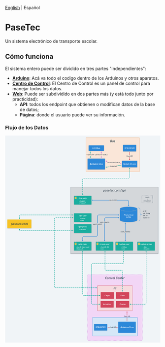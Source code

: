 [English](README.md) | Español

# PaseTec

Un sistema electrónico de transporte escolar.

## Cómo funciona

El sistema entero puede ser dividido en tres partes "independientes":

- **[Arduino](/arduino)**: Acá va todo el codigo dentro de los Arduinos y otros aparatos.
- **[Centro de Control](/control-center)**: El Centro de Control es un panel de control para manejar todos los datos.
- **[Web](/web)**: Puede ser subdividido en dos partes más (y está todo junto por practicidad):
  - **API**: todos los endpoint que obtienen o modifican datos de la base de datos;
  - **Página**: donde el usuario puede ver su información.

### Flujo de los Datos

![Flujo](data-flow.png)
